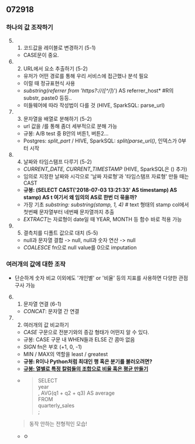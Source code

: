 ## 072918
### 하나의 값 조작하기
5. 1. 코드값을 레이블로 변경하기 (5-1)
    - CASE문이 중요.
5. 2. URL에서 요소 추출하기 (5-2)
    - 유저가 어떤 경로를 통해 우리 서비스에 접근했나 분석 필요
    - 이럴 때 정규표현식 사용
    - *substring(referrer from 'https?://([^/]*)') AS referrer_host* #R의 substr, paste0 등등..
    - 미들웨어에 따라 작성법이 다를 것 (HIVE, SparkSQL: parse_url)
5. 3. 문자열을 배열로 분해하기 (5-2)
    - url 값을 /를 통해 좀더 세부적으로 분해 가능
    - 규봉: A/B test 중 B안의 버튼1, 버튼2...
    - Postgres: *split_part* / HIVE, SparkSQL: *split(parse_url()*, 인덱스가 0부터 시작
5. 4. 날짜와 타임스탬프 다루기 (5-2)
    - *CURRENT_DATE, CURRENT_TIMESTAMP* (HIVE, SparkSQL은 () 추가)
    - 임의로 지정한 날짜와 시각으로 '날짜 자료형'과 '타임스탬프 자료형' 만들 때는 CAST
    - **규봉: (SELECT CAST('2018-07-03 13:21:33' AS timestamp) AS stamp) AS t  여기서 왜 임의의 AS로 한번 더 묶을까?**
    - 가장 기초 *substring: substring(stamp, 1, 4)* # text 형태의 stamp col에서 첫번째 문자열부터 네번째 문자열까지 추출
    - *EXTRACT*는 자료형이 date일 때 YEAR, MONTH 등 함수 바로 적용 가능
5. 5. 결측치를 디폴트 값으로 대치 (5-5)
    - null과 문자열 결합 -> null, null과 숫자 연산 -> null
    - *COALESCE* fn으로 null value를 0으로 imputation

### 여러개의 값에 대한 조작
- 단순하게 숫자 비교 이외에도 '개인별' or '비율' 등의 지표를 사용하면 다양한 관점 구사 가능
6. 1. 문자열 연결 (6-1)
    - *CONCAT*: 문자열 간 연결
6. 2. 여러개의 값 비교하기
    - *CASE* 구문으로 전분기와의 증감 형태가 어떤지 알 수 있다.
    - 규봉: CASE 구문 내 WHEN들과 ELSE 간 콤마 없음
    - *SIGN* fn은 부호 (+1, 0, -1)
    - MIN / MAX의 역할을 least / greatest
    - **규봉: R이나 Python처럼 최대인 행 혹은 분기를 불러오려면?**
    - [**규봉: 열별로 특정 칼럼들의 조합으로 비율 혹은 평균 만들기**](https://stackoverflow.com/questions/7367750/average-of-multiple-columns)
    - >SELECT <br/>
    year<br/>
    , AVG(q1 + q2 + q3) AS average<br/>
    FROM<br/>
    quarterly_sales<br/>
    ;<br/>
    >동작 안하는 전형적인 모습!
    - ㅇ
